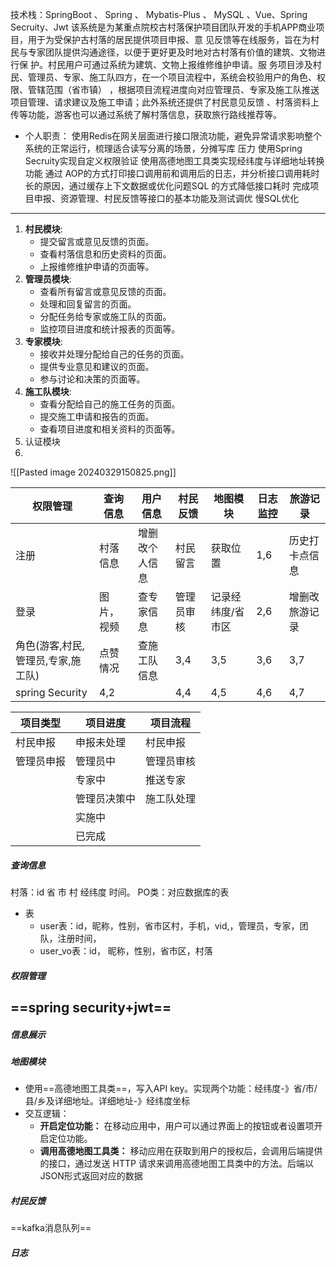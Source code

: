 技术栈：SpringBoot 、 Spring 、 Mybatis-Plus 、 MySQL 、Vue、Spring Secruity、Jwt
该系统是为某重点院校古村落保护项目团队开发的手机APP商业项目，用于为受保护古村落的居民提供项目申报、意 见反馈等在线服务，旨在为村民与专家团队提供沟通途径，以便于更好更及时地对古村落有价值的建筑、文物进行保 护。村民用户可通过系统为建筑、文物上报维修维护申请。服 务项目涉及村民、管理员、专家、施工队四方，在一个项目流程中，系统会校验用户的角色、权限、管辖范围（省市镇） ，根据项目流程进度向对应管理员、专家及施工队推送项目管理、请求建议及施工申请；此外系统还提供了村民意见反馈 、村落资料上传等功能，游客也可以通过系统了解村落信息，获取旅行路线推荐等。
- 个人职责：
使用Redis在网关层面进行接口限流功能，避免异常请求影响整个系统的正常运行，梳理适合读写分离的场景，分摊写库 压力
使用Spring Secruity实现自定义权限验证 使用高德地图工具类实现经纬度与详细地址转换功能
通过 AOP的方式打印接口调用前和调用后的日志，并分析接口调用耗时长的原因，通过缓存上下文数据或优化问题SQL 的方式降低接口耗时
完成项目申报、资源管理、村民反馈等接口的基本功能及测试调优
慢SQL优化

-----
1. **村民模块**: 
    - 提交留言或意见反馈的页面。
    - 查看村落信息和历史资料的页面。
    - 上报维修维护申请的页面等。
2. **管理员模块**:
    - 查看所有留言或意见反馈的页面。
    - 处理和回复留言的页面。
    - 分配任务给专家或施工队的页面。
    - 监控项目进度和统计报表的页面等。
3. **专家模块**:
    - 接收并处理分配给自己的任务的页面。
    - 提供专业意见和建议的页面。
    - 参与讨论和决策的页面等。
4. **施工队模块**:
    - 查看分配给自己的施工任务的页面。
    - 提交施工申请和报告的页面。
    - 查看项目进度和相关资料的页面等。
5. 认证模块
6. 
![[Pasted image 20240329150825.png]]   

| 权限管理 | 查询信息 | 用户信息 | 村民反馈 | 地图模块 | 日志监控 | 旅游记录 | 
| --- | --- | --- | --- | --- | --- | --- |
| 注册 | 村落信息 | 增删改个人信息 | 村民留言 | 获取位置 | 1,6 | 历史打卡点信息 |
| 登录 | 图片，视频 | 查专家信息 | 管理员审核 | 记录经纬度/省市区 | 2,6 | 增删改旅游记录 |
| 角色(游客,村民,管理员,专家,施工队)|点赞情况| 查施工队信息 | 3,4 | 3,5 | 3,6 | 3,7 |
|spring Security | 4,2 |  | 4,4 | 4,5 | 4,6 | 4,7 |

|项目类型|项目进度|项目流程|
|---|---|---|
|村民申报|申报未处理|村民申报
|管理员申报|管理员中|管理员审核
||专家中|推送专家
||管理员决策中|施工队处理
||实施中
||已完成

##### 查询信息
村落：id 省 市 村 经纬度 时间。
PO类：对应数据库的表
- 表
	- user表：id，昵称，性别，省市区村，手机，vid,，管理员，专家，团队，注册时间，
	- user_vo表：id， 昵称，性别，省市区，村落

##### 权限管理
==spring security+jwt==
- 

##### 信息展示

##### 地图模块
- 使用==高德地图工具类==，写入API key。实现两个功能：经纬度-》省/市/县/乡及详细地址。详细地址-》经纬度坐标
- 交互逻辑：
	- **开启定位功能：** 在移动应用中，用户可以通过界面上的按钮或者设置项开启定位功能。
	- **调用高德地图工具类：** 移动应用在获取到用户的授权后，会调用后端提供的接口，通过发送 HTTP 请求来调用高德地图工具类中的方法。后端以JSON形式返回对应的数据

##### 村民反馈
==kafka消息队列==

##### 日志
